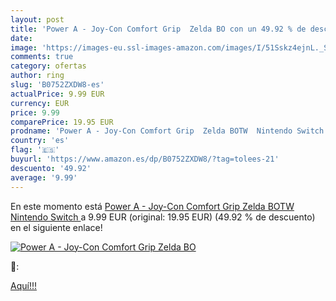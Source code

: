 ```yaml
---
layout: post
title: 'Power A - Joy-Con Comfort Grip  Zelda BO con un 49.92 % de descuento'
date: 
image: 'https://images-eu.ssl-images-amazon.com/images/I/51Sskz4ejnL._SL200_.jpg'
comments: true
category: ofertas
author: ring
slug: 'B0752ZXDW8-es'
actualPrice: 9.99 EUR
currency: EUR
price: 9.99
comparePrice: 19.95 EUR
prodname: 'Power A - Joy-Con Comfort Grip  Zelda BOTW  Nintendo Switch '
country: 'es'
flag: '🇪🇸'
buyurl: 'https://www.amazon.es/dp/B0752ZXDW8/?tag=tolees-21'
descuento: '49.92'
average: '9.99'
---
```


En este momento está [Power A - Joy-Con Comfort Grip  Zelda BOTW  Nintendo Switch ](https://www.amazon.es/dp/B0752ZXDW8/?tag=tolees-21) a 9.99 EUR (original: 19.95 EUR) (49.92 %  de descuento) en el siguiente enlace!

[![Power A - Joy-Con Comfort Grip  Zelda BO](https://images-eu.ssl-images-amazon.com/images/I/51Sskz4ejnL._SL200_.jpg)](https://www.amazon.es/dp/B0752ZXDW8/?tag=tolees-21)

🔎:


[Aquí!!!](https://www.amazon.es/dp/B0752ZXDW8/?tag=tolees-21)
